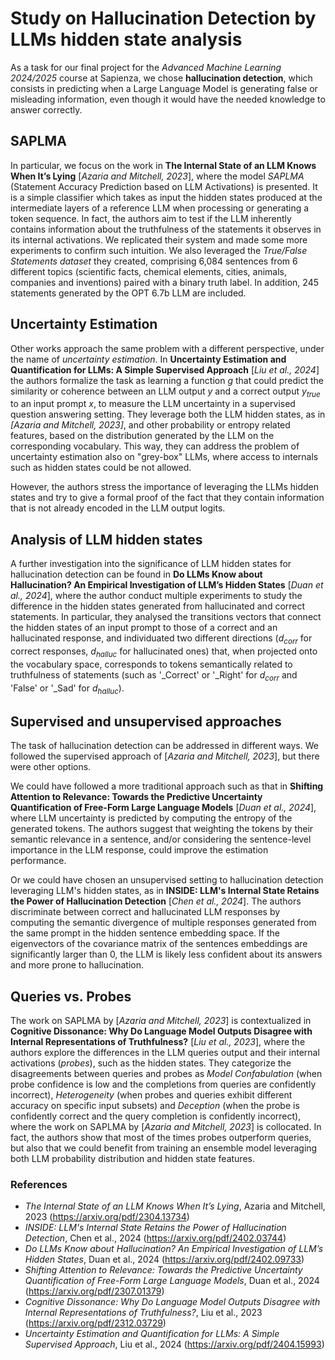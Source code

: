 # Study on Hallucination Detection by LLMs hidden state analysis

As a task for our final project for the *Advanced Machine Learning 2024/2025* course at Sapienza, we chose **hallucination detection**, which consists in predicting when a Large Language Model is generating false or misleading information, even though it would have the needed knowledge to answer correctly. 

## SAPLMA
In particular, we focus on the work in **The Internal State of an LLM Knows When It’s Lying** [*Azaria and Mitchell, 2023*], where the model *SAPLMA* (Statement Accuracy Prediction based on LLM Activations) is presented. It is a simple classifier which takes as input the hidden states produced at the intermediate layers of a reference LLM when processing or generating a token sequence. In fact, the authors aim to test if the LLM inherently contains information about the truthfulness of the statements it observes in its internal activations. We replicated their system and made some more experiments to confirm such intuition. We also leveraged the *True/False Statements dataset* they created, comprising 6,084 sentences from 6 different topics (scientific facts, chemical elements, cities, animals, companies and inventions) paired with a binary truth label. In addition, 245 statements generated by the OPT 6.7b LLM are included.

## Uncertainty Estimation

Other works approach the same problem with a different perspective, under the name of *uncertainty estimation*. In **Uncertainty Estimation and Quantification for LLMs: A Simple Supervised Approach** [*Liu et al., 2024*] the authors formalize the task as learning a function $g$ that could predict the similarity or coherence between an LLM output $y$ and a correct output $y_{true}$ to an input prompt $x$, to measure the LLM uncertainty in a supervised question answering setting. They leverage both the LLM hidden states, as in *[Azaria and Mitchell, 2023]*, and other probability or entropy related features, based on the distribution generated by the LLM on the corresponding vocabulary. This way, they can address the problem of uncertainty estimation also on "grey-box"  LLMs, where access to internals such as hidden states could be not allowed. 

However, the authors stress the importance of leveraging the LLMs hidden states and try to give a formal proof of the fact that they contain information that is not already encoded in the LLM output logits.

## Analysis of LLM hidden states

A further investigation into the significance of LLM hidden states for hallucination detection can be found in **Do LLMs Know about Hallucination? An Empirical Investigation of LLM’s Hidden States** [*Duan et al., 2024*], where the author conduct multiple experiments to study the difference in the hidden states generated from hallucinated and correct statements. In particular, they analysed the transitions vectors that connect the hidden states of an input prompt to those of a correct and an hallucinated response, and individuated two different directions ($d_{corr}$ for correct responses, $d_{halluc}$ for hallucinated ones) that, when projected onto the vocabulary space, corresponds to tokens semantically related to truthfulness of statements (such as '_Correct' or '_Right' for $d_{corr}$ and 'False' or '_Sad' for $d_{halluc}$).

## Supervised and unsupervised approaches

The task of hallucination detection can be addressed in different ways. We followed the supervised approach of  [*Azaria and Mitchell, 2023*], but there were other options.

We could have followed a more traditional approach such as that in **Shifting Attention to Relevance: Towards the Predictive Uncertainty Quantification of Free-Form Large Language Models** [*Duan et al., 2024*], where LLM uncertainty is predicted by computing the entropy of the generated tokens. The authors suggest that weighting the tokens by their semantic relevance in a sentence, and/or considering the sentence-level importance in the LLM response, could improve the estimation performance.

Or we could have chosen an unsupervised setting to hallucination detection leveraging LLM's hidden states, as in **INSIDE: LLM's Internal State Retains the Power of Hallucination Detection** [*Chen et al., 2024*]. The authors discriminate between correct and hallucinated LLM responses by computing the semantic divergence of multiple responses generated from the same prompt in the hidden sentence embedding space. If the eigenvectors of the covariance matrix of the sentences embeddings are significantly larger than 0, the LLM is likely less confident about its answers and more prone to hallucination.

## Queries vs. Probes

The work on SAPLMA by [*Azaria and Mitchell, 2023*] is contextualized in **Cognitive Dissonance: Why Do Language Model Outputs Disagree with Internal Representations of Truthfulness?** [*Liu et al., 2023*], where the authors explore the differences in the LLM queries output and their internal activations (*probes*), such as the hidden states. They categorize the disagreements between queries and probes as *Model Confabulation* (when probe confidence is low and the completions from queries are confidently incorrect), *Heterogeneity* (when probes and queries exhibit different accuracy on specific input subsets) and *Deception* (when the probe is confidently correct and the query completion is confidently incorrect), where the work on SAPLMA by [*Azaria and Mitchell, 2023*] is collocated. In fact, the authors show that most of the times probes outperform queries, but also that we could benefit from training an ensemble model leveraging both LLM probability distribution and hidden state features.



### References
- *The Internal State of an LLM Knows When It’s Lying*, Azaria and Mitchell, 2023 (https://arxiv.org/pdf/2304.13734)
-  *INSIDE: LLM's Internal State Retains the Power of Hallucination Detection*, Chen et al., 2024 (https://arxiv.org/pdf/2402.03744)
- *Do LLMs Know about Hallucination? An Empirical Investigation of LLM’s Hidden States*, Duan et al., 2024 (https://arxiv.org/pdf/2402.09733)
- *Shifting Attention to Relevance: Towards the Predictive Uncertainty Quantification of Free-Form Large Language Models*, Duan et al., 2024 (https://arxiv.org/pdf/2307.01379)
- *Cognitive Dissonance: Why Do Language Model Outputs Disagree with Internal Representations of Truthfulness?*, Liu et al., 2023 (https://arxiv.org/pdf/2312.03729)
- *Uncertainty Estimation and Quantification for LLMs: A Simple Supervised Approach*, Liu et al., 2024 (https://arxiv.org/pdf/2404.15993)


